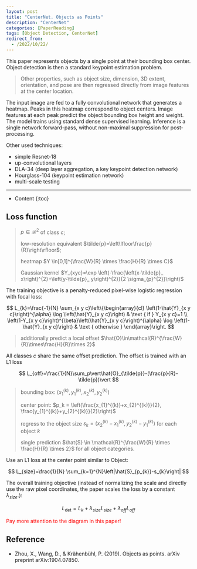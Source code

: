 ```yaml
---
layout: post
title: "CenterNet. Objects as Points"
description: "CenterNet"
categories: [PaperReading]
tags: [Object Detection, CenterNet]
redirect_from:
  - /2022/10/22/
---
```


This paper represents objects by a single point at their bounding box center. Object detection is then a standard keypoint estimation problem.

> Other properties, such as object size, dimension, 3D extent, orientation, and pose are then regressed directly from image features at the center location.

The input image are fed to a fully convolutional network that generates a heatmap. Peaks in this heatmap correspond to object centers. Image features at each peak predict the object bounding box height and weight. The model trains using standard dense supervised learning. Inference is a single network forward-pass, without non-maximal suppression for post-processing.

Other used techniques:

- simple Resnet-18
- up-convolutional layers
- DLA-34 (deep layer aggregation, a key keypoint detection network)
- Hourglass-104 (keypoint estimation network)
- multi-scale testing

---

- Content
{:toc}

## Loss function

<!-- ## Preliminary -->

> $p\in\mathcal{R}^2$ of class $c$;
> 
> low-resolution equivalent $\tilde{p}=\left\lfloor\frac{p}{R}\right\rfloor$;
> 
> heatmap $Y \in[0,1]^{\frac{W}{R} \times \frac{H}{R} \times C}$
> 
> Gaussian kernel $Y_{xyc}=\exp \left(-\frac{\left(x-\tilde{p}_ x\right)^{2}+\left(y-\tilde{p}_ y\right)^{2}}{2 \sigma_{p}^{2}}\right)$

The training objective is a penalty-reduced pixel-wise logistic regression with focal loss:

$$
L_{k}=\frac{-1}{N} \sum_{x y c}\left\{\begin{array}{cl}
\left(1-\hat{Y}_{x y c}\right)^{\alpha} \log \left(\hat{Y}_{x y c}\right) & \text { if } Y_{x y c}=1 \\
\left(1-Y_{x y c}\right)^{\beta}\left(\hat{Y}_{x y c}\right)^{\alpha}
\log \left(1-\hat{Y}_{x y c}\right) & \text { otherwise }
\end{array}\right.
$$

> additionally predict a local offset $\hat{O}\in\mathcal{R}^{\frac{W}{R}\times\frac{H}{R}\times 2}$

All classes $c$ share the same offset prediction. The offset is trained with an L1 loss

$$
L_{off}=\frac{1}{N}\sum_p\vert\hat{O}_{\tilde{p}}-(\frac{p}{R}-\tilde{p})\vert
$$

<!-- ## Object as Points -->

> bounding box: $\left(x_{1}^{(k)}, y_{1}^{(k)}, x_{2}^{(k)}, y_{2}^{(k)}\right)$
> 
> center point: $p_k = \left(\frac{x_{1}^{(k)}+x_{2}^{(k)}}{2}, \frac{y_{1}^{(k)}+y_{2}^{(k)}}{2}\right)$
> 
> regress to the object size $s_{k}=\left(x_{2}^{(k)}-x_{1}^{(k)}, y_{2}^{(k)}-y_{1}^{(k)}\right)$ for each object $k$
> 
> single prediction $\hat{S} \in \mathcal{R}^{\frac{W}{R} \times \frac{H}{R} \times 2}$ for all object categories.

Use an L1 loss at the center point similar to Object:

$$
L_{size}=\frac{1}{N} \sum_{k=1}^{N}\left|\hat{S}_{p_{k}}-s_{k}\right|
$$

The overall training objective (instead of normalizing the scale and directly use the raw pixel coordinates,  the paper scales the loss by a constant $\lambda_{size}$.):

$$
L_{\text {det}}=L_{k}+\lambda_{size} L_{size}+\lambda_{off} L_{off}
$$

<font color=red>Pay more attention to the diagram in this paper!</font>

## Reference

- Zhou, X., Wang, D., & Krähenbühl, P. (2019). Objects as points. arXiv preprint arXiv:1904.07850.
